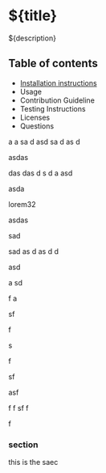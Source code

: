 # ${title}

${description}

## Table of contents
* [Installation instructions](#section)
* Usage
* Contribution Guideline
* Testing Instructions
* Licenses
* Questions



a
a
sa
d
asd
sa
d
as
d

asdas


das
das
d
s
d
a
asd



asda

lorem32 


asdas


sad

sad
as
d
as
d
d




asd


a
sd



f
a



sf


f

s


f

sf

asf

f
f
sf
f


f

### section

this is the saec